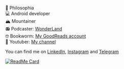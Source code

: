 <!--
**Kaaveh/Kaaveh** is a ✨ _special_ ✨ repository because its `README.md` (this file) appears on your GitHub profile.

Here are some ideas to get you started:

- 🔭 I’m currently working on ...
- 🌱 I’m currently learning ...
- 👯 I’m looking to collaborate on ...
- 🤔 I’m looking for help with ...
- 💬 Ask me about ...
- 📫 How to reach me: ...
- 😄 Pronouns: ...
- ⚡ Fun fact: ...
-->
🤔 Philosophia <br>
💻 Android developer <br>
🏔 Mountainer <br>
📻 Podcaster: [WonderLand](http://pod.link/1525211010) <br>
🤓 Bookworm: [My GoodReads account](https://www.goodreads.com/user/show/101071340-kaaveh-mohamedi) <br>
🎥 Youtuber: [My channel](https://www.youtube.com/channel/UCVnbJ9UHinFrQIy9WAUV_yw?view_as=subscriber)

You can find me on [LinkedIn](https://www.linkedin.com/in/kaaveh/), [Instagram](https://www.instagram.com/kaaveh_mohamedi/) and [Telegram](https://t.me/javatar)

[![ReadMe Card](https://github-readme-stats.vercel.app/api?username=Kaaveh&theme=prussian&show_icons=true)](https://github.com/Kaaveh)
